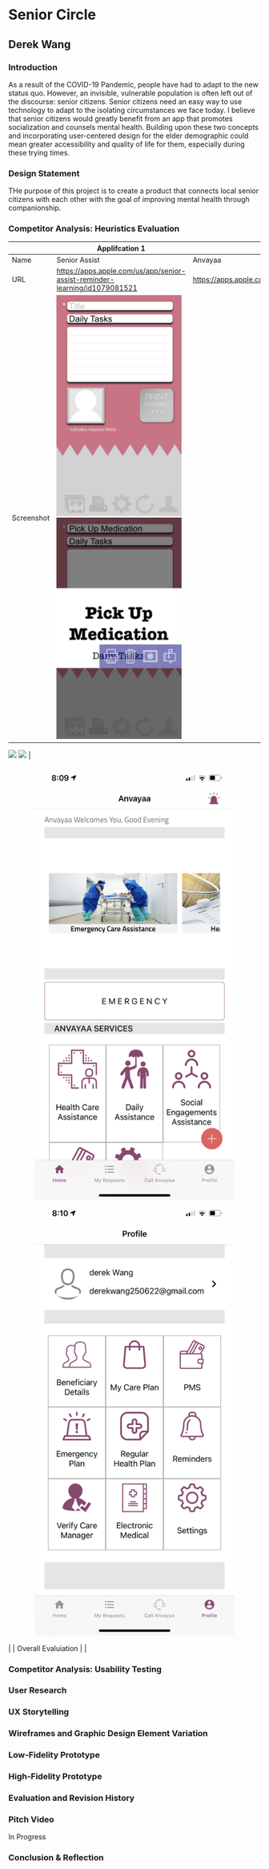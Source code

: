 # Senior Circle

## Derek Wang

### Introduction

As a result of the COVID-19 Pandemic, people have had to adapt to the new status quo. However, an invisible, vulnerable population is often left out of the discourse: senior citizens. Senior citizens need an easy way to use technology to adapt to the isolating circumstances we face today. I believe that senior citizens would greatly benefit from an app that promotes socialization and counsels mental health. Building upon these two concepts and incorporating user-centered design for the elder demographic could mean greater accessibility and quality of life for them, especially during these trying times.

### Design Statement

THe purpose of this project is to create a product that connects local senior citizens with each other with the goal of improving mental health through companionship.

### Competitor Analysis: Heuristics Evaluation


|      | Applifcation 1| Application 2 |
|--------|------------| ------- |
| Name      | Senior Assist | Anvayaa | 
| URL      | https://apps.apple.com/us/app/senior-assist-reminder-learning/id1079081521 | https://apps.apple.com/us/app/anvayaa/id1123534017
| Screenshot | <img src="/Images/Senior%20Assist%20Homepage.jpg" width="250" /> <img src="/Images/Senior%20Assist%20Print%20Function.jpg" width="250" /> <br /> | |

![](/Images/Senior%20Assist%20Homepage.jpg") ![]("/Images/Senior%20Assist%20Print%20Function.jpg") | 
<p align ="middle">
  <img src="/Images/Anvayaa%20Homepage.PNG" width="400" />
  <img src="/Images/Anvayaa%20Profile%20Page.PNG" width="400" /> 
</p> |
| Overall Evaluiation |        | 


### Competitor Analysis: Usability Testing

### User Research

### UX Storytelling

### Wireframes and Graphic Design Element Variation

### Low-Fidelity Prototype

### High-Fidelity Prototype

### Evaluation and Revision History

### Pitch Video

In Progress

### Conclusion & Reflection
